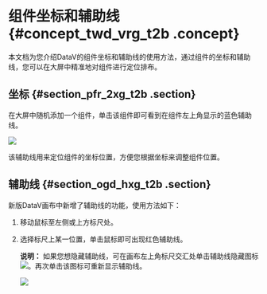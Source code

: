 # 组件坐标和辅助线 {#concept_twd_vrg_t2b .concept}

本文档为您介绍DataV的组件坐标和辅助线的使用方法，通过组件的坐标和辅助线，您可以在大屏中精准地对组件进行定位排布。

## 坐标 {#section_pfr_2xg_t2b .section}

在大屏中随机添加一个组件，单击该组件即可看到在组件左上角显示的蓝色辅助线。

![](http://static-aliyun-doc.oss-cn-hangzhou.aliyuncs.com/assets/img/17373/15598029069210_zh-CN.png)

该辅助线用来定位组件的坐标位置，方便您根据坐标来调整组件位置。

## 辅助线 {#section_ogd_hxg_t2b .section}

新版DataV画布中新增了辅助线的功能，使用方法如下：

1.  移动鼠标至左侧或上方标尺处。
2.  选择标尺上某一位置，单击鼠标即可出现红色辅助线。

    **说明：** 如果您想隐藏辅助线，可在画布左上角标尺交汇处单击辅助线隐藏图标![](http://static-aliyun-doc.oss-cn-hangzhou.aliyuncs.com/assets/img/17373/15598029069213_zh-CN.png)。再次单击该图标可重新显示辅助线。

    ![](images/9215_zh-CN.gif)


